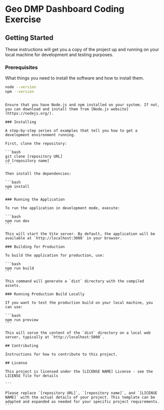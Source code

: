 # Geo DMP Dashboard Coding Exercise

## Getting Started

These instructions will get you a copy of the project up and running on your local machine for development and testing purposes.

### Prerequisites

What things you need to install the software and how to install them.

```bash
node --version
npm --version
```

````

Ensure that you have Node.js and npm installed on your system. If not, you can download and install them from [Node.js website](https://nodejs.org/).

### Installing

A step-by-step series of examples that tell you how to get a development environment running.

First, clone the repository:

```bash
git clone [repository URL]
cd [repository name]
```

Then install the dependencies:

```bash
npm install
```

### Running the Application

To run the application in development mode, execute:

```bash
npm run dev
```

This will start the Vite server. By default, the application will be available at `http://localhost:3000` in your browser.

### Building for Production

To build the application for production, use:

```bash
npm run build
```

This command will generate a `dist` directory with the compiled assets.

### Running Production Build Locally

If you want to test the production build on your local machine, you can use:

```bash
npm run preview
```

This will serve the content of the `dist` directory on a local web server, typically at `http://localhost:5000`.

## Contributing

Instructions for how to contribute to this project.

## License

This project is licensed under the [LICENSE NAME] License - see the LICENSE file for details

```

Please replace `[repository URL]`, `[repository name]`, and `[LICENSE NAME]` with the actual details of your project. This template can be adapted and expanded as needed for your specific project requirements.
```
````
